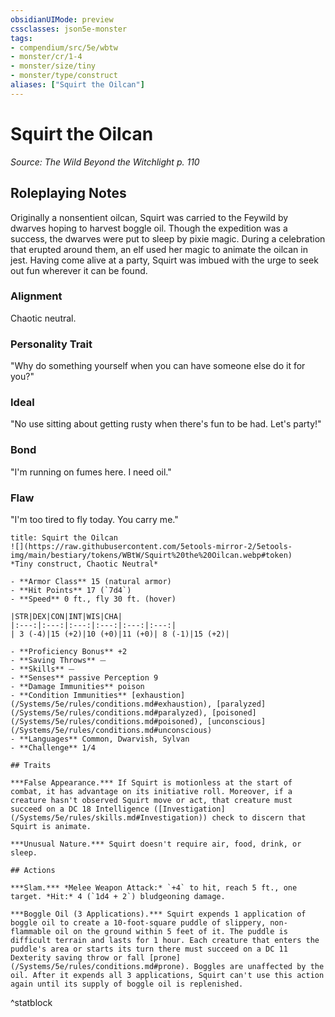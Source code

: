 ```yaml
---
obsidianUIMode: preview
cssclasses: json5e-monster
tags:
- compendium/src/5e/wbtw
- monster/cr/1-4
- monster/size/tiny
- monster/type/construct
aliases: ["Squirt the Oilcan"]
---
```

# Squirt the Oilcan
*Source: The Wild Beyond the Witchlight p. 110*  

## Roleplaying Notes

Originally a nonsentient oilcan, Squirt was carried to the Feywild by dwarves hoping to harvest boggle oil. Though the expedition was a success, the dwarves were put to sleep by pixie magic. During a celebration that erupted around them, an elf used her magic to animate the oilcan in jest. Having come alive at a party, Squirt was imbued with the urge to seek out fun wherever it can be found.

### Alignment

Chaotic neutral.

### Personality Trait

"Why do something yourself when you can have someone else do it for you?"

### Ideal

"No use sitting about getting rusty when there's fun to be had. Let's party!"

### Bond

"I'm running on fumes here. I need oil."

### Flaw

"I'm too tired to fly today. You carry me."

```ad-statblock
title: Squirt the Oilcan
![](https://raw.githubusercontent.com/5etools-mirror-2/5etools-img/main/bestiary/tokens/WBtW/Squirt%20the%20Oilcan.webp#token)
*Tiny construct, Chaotic Neutral*

- **Armor Class** 15 (natural armor)
- **Hit Points** 17 (`7d4`)
- **Speed** 0 ft., fly 30 ft. (hover)

|STR|DEX|CON|INT|WIS|CHA|
|:---:|:---:|:---:|:---:|:---:|:---:|
| 3 (-4)|15 (+2)|10 (+0)|11 (+0)| 8 (-1)|15 (+2)|

- **Proficiency Bonus** +2
- **Saving Throws** ⏤
- **Skills** ⏤
- **Senses** passive Perception 9
- **Damage Immunities** poison
- **Condition Immunities** [exhaustion](/Systems/5e/rules/conditions.md#exhaustion), [paralyzed](/Systems/5e/rules/conditions.md#paralyzed), [poisoned](/Systems/5e/rules/conditions.md#poisoned), [unconscious](/Systems/5e/rules/conditions.md#unconscious)
- **Languages** Common, Dwarvish, Sylvan
- **Challenge** 1/4

## Traits

***False Appearance.*** If Squirt is motionless at the start of combat, it has advantage on its initiative roll. Moreover, if a creature hasn't observed Squirt move or act, that creature must succeed on a DC 18 Intelligence ([Investigation](/Systems/5e/rules/skills.md#Investigation)) check to discern that Squirt is animate.

***Unusual Nature.*** Squirt doesn't require air, food, drink, or sleep.

## Actions

***Slam.*** *Melee Weapon Attack:* `+4` to hit, reach 5 ft., one target. *Hit:* 4 (`1d4 + 2`) bludgeoning damage.

***Boggle Oil (3 Applications).*** Squirt expends 1 application of boggle oil to create a 10-foot-square puddle of slippery, non-flammable oil on the ground within 5 feet of it. The puddle is difficult terrain and lasts for 1 hour. Each creature that enters the puddle's area or starts its turn there must succeed on a DC 11 Dexterity saving throw or fall [prone](/Systems/5e/rules/conditions.md#prone). Boggles are unaffected by the oil. After it expends all 3 applications, Squirt can't use this action again until its supply of boggle oil is replenished.
```
^statblock